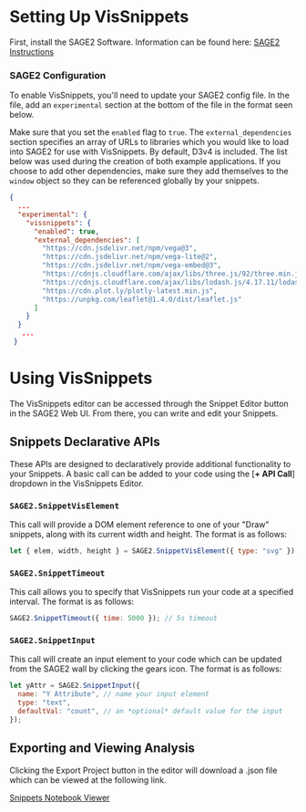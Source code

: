 # Setting Up VisSnippets

First, install the SAGE2 Software. Information can be found here: [SAGE2 Instructions](http://sage2.sagecommons.org/instructions/)

### SAGE2 Configuration

To enable VisSnippets, you'll need to update your SAGE2 config file. In the file, add an `experimental` section at the bottom of the file in the format seen below.

Make sure that you set the `enabled` flag to `true`. The `external_dependencies` section specifies an array of URLs to libraries which you would like to load into SAGE2 for use with VisSnippets. By default, D3v4 is included. The list below was used during the creation of both example applications. If you choose to add other dependencies, make sure they add themselves to the `window` object so they can be referenced globally by your snippets.

```json
{ 
  ... 
  "experimental": {
    "vissnippets": {
      "enabled": true,
      "external_dependencies": [
        "https://cdn.jsdelivr.net/npm/vega@3",
        "https://cdn.jsdelivr.net/npm/vega-lite@2",
        "https://cdn.jsdelivr.net/npm/vega-embed@3",
        "https://cdnjs.cloudflare.com/ajax/libs/three.js/92/three.min.js",
        "https://cdnjs.cloudflare.com/ajax/libs/lodash.js/4.17.11/lodash.min.js",
        "https://cdn.plot.ly/plotly-latest.min.js",
        "https://unpkg.com/leaflet@1.4.0/dist/leaflet.js"
      ]
    }
  } 
   ...
 }
```

# Using VisSnippets

The VisSnippets editor can be accessed through the Snippet Editor button in the SAGE2 Web UI. From there, you can write and edit your Snippets.

## Snippets Declarative APIs

These APIs are designed to declaratively provide additional functionality to your Snippets. A basic call can be added to your code using the [**+ API Call**] dropdown in the VisSnippets Editor.

### `SAGE2.SnippetVisElement`

This call will provide a DOM element reference to one of your "Draw" snippets, along with its current width and height. The format is as follows:

```js
let { elem, width, height } = SAGE2.SnippetVisElement({ type: "svg" });
```

### `SAGE2.SnippetTimeout`

This call allows you to specify that VisSnippets run your code at a specified interval. The format is as follows:

```js
SAGE2.SnippetTimeout({ time: 5000 }); // 5s timeout
```

### `SAGE2.SnippetInput`

This call will create an input element to your code which can be updated from the SAGE2 wall by clicking the gears icon. The format is as follows:

```js
let yAttr = SAGE2.SnippetInput({
  name: "Y Attribute", // name your input element
  type: "text",
  defaultVal: "count", // an *optional* default value for the input
});
```

## Exporting and Viewing Analysis

Clicking the Export Project button in the editor will download a .json file which can be viewed at the following link.

[Snippets Notebook Viewer](https://andrewtburks.dev/snippets-notebook/)